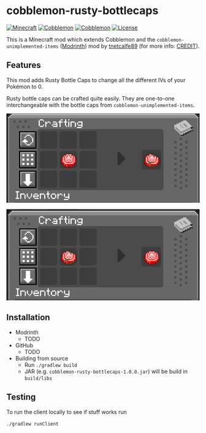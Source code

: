 # cobblemon-rusty-bottlecaps

[![Minecraft](https://img.shields.io/badge/Minecraft-1.21.1-brightgreen)](https://minecraft.net)
[![Cobblemon](https://img.shields.io/badge/Cobblemon-1.6.1-red)](https://cobblemon.com)
[![Cobblemon](https://img.shields.io/badge/cobblemon--unimplemented--items-1.6--fabric--1.0.2-orange)](https://cobblemon.com)
[![License](https://img.shields.io/badge/License-MIT-orange)](LICENSE)

This is a Minecraft mod which extends Cobblemon and the `cobblemon-unimplemented-items` ([Modrinth](https://modrinth.com/mod/cobblemon-unimplemented-items)) mod by [tnetcalfe89](https://github.com/tmetcalfe89) (for more info: [CREDIT](./CREDIT)).

## Features

This mod adds Rusty Bottle Caps to change all the different IVs of your Pokémon to 0.

Rusty bottle caps can be crafted quite easily. They are one-to-one interchangeable with the bottle caps from `cobblemon-unimplemented-items`.

![normal-to-rusty](./docs/normal-to-rusty.png)

![rusty-to-normal](./docs/rusty-to-normal.png)

## Installation

- Modrinth
  - TODO
- GitHub
    - TODO
- Building from source
  - Run `./gradlew build`
  - JAR (e.g. `cobblemon-rusty-bottlecaps-1.0.0.jar`) will be build in `build/libs`

## Testing

To run the client locally to see if stuff works run
```bash
./gradlew runClient
```
